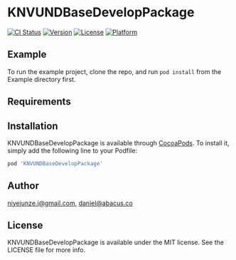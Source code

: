 # KNVUNDBaseDevelopPackage

[![CI Status](http://img.shields.io/travis/niyejunze.j@gmail.com/KNVUNDBaseDevelopPackage.svg?style=flat)](https://travis-ci.org/niyejunze.j@gmail.com/KNVUNDBaseDevelopPackage)
[![Version](https://img.shields.io/cocoapods/v/KNVUNDBaseDevelopPackage.svg?style=flat)](http://cocoapods.org/pods/KNVUNDBaseDevelopPackage)
[![License](https://img.shields.io/cocoapods/l/KNVUNDBaseDevelopPackage.svg?style=flat)](http://cocoapods.org/pods/KNVUNDBaseDevelopPackage)
[![Platform](https://img.shields.io/cocoapods/p/KNVUNDBaseDevelopPackage.svg?style=flat)](http://cocoapods.org/pods/KNVUNDBaseDevelopPackage)

## Example

To run the example project, clone the repo, and run `pod install` from the Example directory first.

## Requirements

## Installation

KNVUNDBaseDevelopPackage is available through [CocoaPods](http://cocoapods.org). To install
it, simply add the following line to your Podfile:

```ruby
pod 'KNVUNDBaseDevelopPackage'
```

## Author

niyejunze.j@gmail.com, daniel@abacus.co

## License

KNVUNDBaseDevelopPackage is available under the MIT license. See the LICENSE file for more info.
